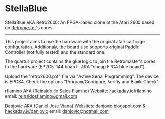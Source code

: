 # StellaBlue

StellaBlue AKA Retro2600: An FPGA-based clone of the Atari 2600 based on [Retromaster]'s cores.

-------------------------------------------------------------------------------

This project aims to use the hardware with the original atari cartridge configuration. Additionaly, the board also supports original Paddle Controller (not fully tested) and the standard one.

The quartus project contains the glue logic to join the Retromaster's cores to the hardware (EP2C5T144 board - AKA "cheap FPGA blue board").

Upload the "retro2600.pof" file via "Active Serial Programming". The device is EPCS4. Check the options "Program/Configure; Verifiy and Blank-Check"



rflamino AKA (Reinaldo de Sales Flamino)
Website:	[hackaday.io/rflamino]
email:		reinaldosflamino@gmail.com

[Danjovic]  AKA (Daniel Jose Viana)
Websites:	[danjovic.blogspot.com] & [hackaday.io/danjovic]
email:		danjovic@hotmail.com


[Danjovic]: <https://hackaday.io/danjovic/>
[hackaday.io/rflamino]: <https://hackaday.io/rflamino/>
[danjovic.blogspot.com]: <https://danjovic.blogspot.com/>
[hackaday.io/danjovic]: <https://hackaday.io/danjovic/>
[Danjovic]: <https://github.com/Danjovic/>
[Retromaster]: <https://retromaster.wordpress.com/a2601/>